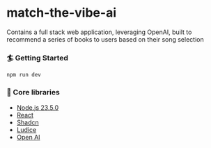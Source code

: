 # match-the-vibe-ai
Contains a full stack web application, leveraging OpenAI, built to recommend a series of books to users based on their song selection

### 🏄 Getting Started
```
npm run dev
```

### 🔧 Core libraries
- [Node.js 23.5.0](https://nodejs.org/en)
- [React](https://reactjs.org/)
- [Shadcn](https://ui.shadcn.com/)
- [Ludice](hhttps://lucide.dev/)
- [Open AI](https://platform.openai.com/)
